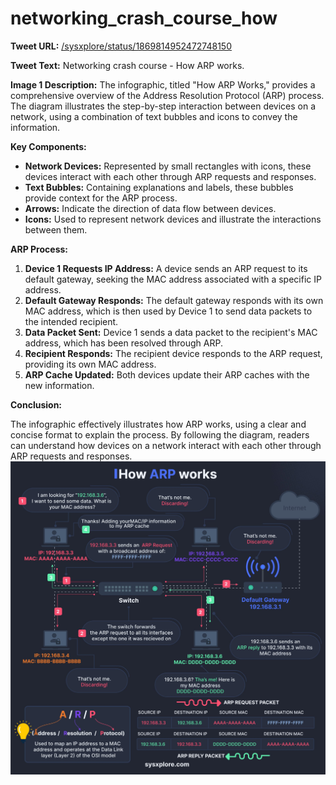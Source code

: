 # networking_crash_course_how

**Tweet URL:** [/sysxplore/status/1869814952472748150](/sysxplore/status/1869814952472748150)

**Tweet Text:** Networking crash course - How ARP works.

**Image 1 Description:** The infographic, titled "How ARP Works," provides a comprehensive overview of the Address Resolution Protocol (ARP) process. The diagram illustrates the step-by-step interaction between devices on a network, using a combination of text bubbles and icons to convey the information.

**Key Components:**

* **Network Devices:** Represented by small rectangles with icons, these devices interact with each other through ARP requests and responses.
* **Text Bubbles:** Containing explanations and labels, these bubbles provide context for the ARP process.
* **Arrows:** Indicate the direction of data flow between devices.
* **Icons:** Used to represent network devices and illustrate the interactions between them.

**ARP Process:**

1. **Device 1 Requests IP Address:** A device sends an ARP request to its default gateway, seeking the MAC address associated with a specific IP address.
2. **Default Gateway Responds:** The default gateway responds with its own MAC address, which is then used by Device 1 to send data packets to the intended recipient.
3. **Data Packet Sent:** Device 1 sends a data packet to the recipient's MAC address, which has been resolved through ARP.
4. **Recipient Responds:** The recipient device responds to the ARP request, providing its own MAC address.
5. **ARP Cache Updated:** Both devices update their ARP caches with the new information.

**Conclusion:**

The infographic effectively illustrates how ARP works, using a clear and concise format to explain the process. By following the diagram, readers can understand how devices on a network interact with each other through ARP requests and responses.
![Image 1](./image_1.jpg)
